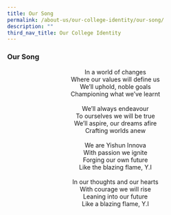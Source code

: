 ```yaml
---
title: Our Song
permalink: /about-us/our-college-identity/our-song/
description: ""
third_nav_title: Our College Identity
---
```

### **Our Song**

<center>
In a world of changes<br>
Where our values will define us<br>
We’ll uphold, noble goals<br>
Championing what we’ve learnt<br>
<br>
We’ll always endeavour<br>
To ourselves we will be true<br>
We’ll aspire, our dreams afire<br>
Crafting worlds anew<br>
<br>
We are Yishun Innova<br>
With passion we ignite<br>
Forging our own future<br>
Like the blazing flame, Y.I<br>
<br>
In our thoughts and our hearts<br>
With courage we will rise<br>
Leaning into our future<br>
Like a blazing flame, Y.I<br>